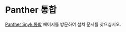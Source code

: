 # Panther 통합

[Panther Snyk 통합](https://docs.panther.com/data-onboarding/supported-logs/snyk-logs) 페이지를 방문하여 설치 문서를 찾으십시오. &#x20;